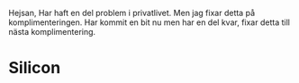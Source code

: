 Hejsan, Har haft en del problem i privatlivet. Men jag fixar detta på komplimenteringen.
Har kommit en bit nu men har en del kvar, fixar detta till nästa komplimentering. 
# Silicon
